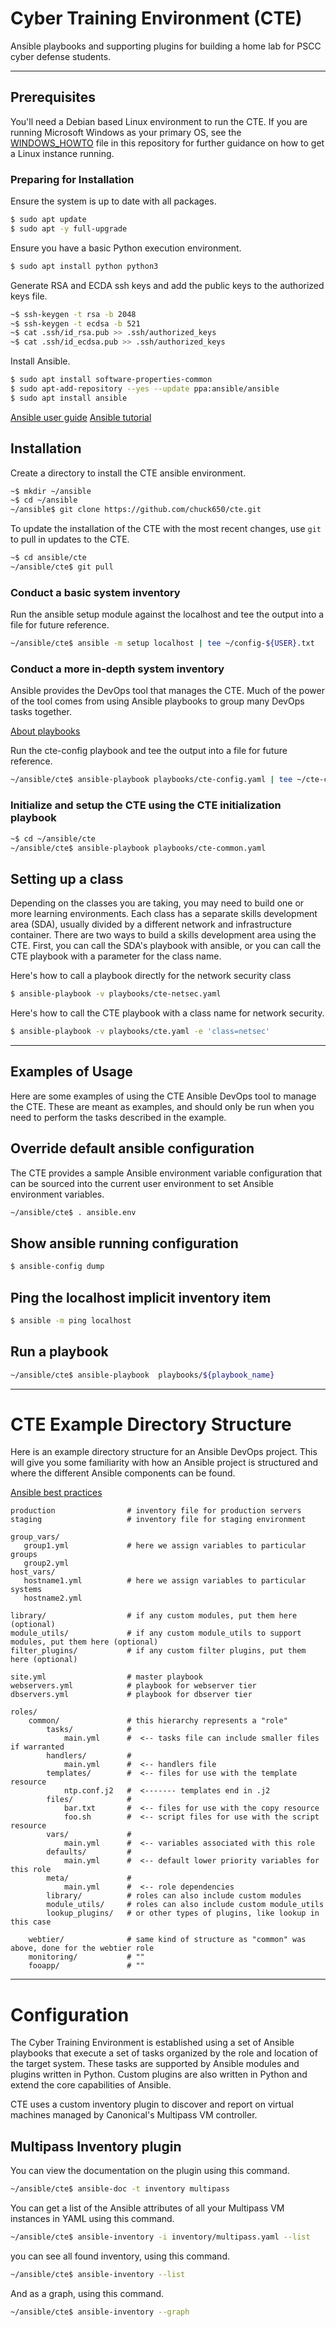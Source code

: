 
# Cyber Training Environment (CTE)

Ansible playbooks and supporting plugins for building a home lab for PSCC cyber defense students.

---

## Prerequisites

You'll need a Debian based Linux environment to run the CTE.  If you are running Microsoft Windows as your primary OS, see the [WINDOWS_HOWTO](../master/WINDOWS_HOWTO.md) file in this repository for further guidance on how to get a Linux instance running.

### Preparing for Installation

Ensure the system is up to date with all packages.

```bash
$ sudo apt update
$ sudo apt -y full-upgrade
```

Ensure you have a basic Python execution environment.

```bash
$ sudo apt install python python3
```

Generate RSA and ECDA ssh keys and add the public keys to the authorized keys file.

```bash
~$ ssh-keygen -t rsa -b 2048
~$ ssh-keygen -t ecdsa -b 521
~$ cat .ssh/id_rsa.pub >> .ssh/authorized_keys
~$ cat .ssh/id_ecdsa.pub >> .ssh/authorized_keys
```

Install Ansible.

```bash
$ sudo apt install software-properties-common
$ sudo apt-add-repository --yes --update ppa:ansible/ansible
$ sudo apt install ansible
```

[Ansible user guide](https://docs.ansible.com/ansible/latest/user_guide/index.html "Covers how to work with Ansible")
[Ansible tutorial](http://riptutorial.com/ebook/ansible "Free ebook written by many hardworking individuals at Stack Overflow")

## Installation

Create a  directory to install the CTE ansible environment.

```bash
~$ mkdir ~/ansible
~$ cd ~/ansible
~/ansible$ git clone https://github.com/chuck650/cte.git
```

To update the installation of the CTE with the most recent changes, use `git` to pull in updates to the CTE.

```bash
~$ cd ansible/cte
~/ansible/cte$ git pull
```

### Conduct a basic system inventory

Run the ansible setup module against the localhost and tee the output into a file for future reference.

```bash
~/ansible/cte$ ansible -m setup localhost | tee ~/config-${USER}.txt
```

### Conduct a more in-depth system inventory

Ansible provides the DevOps tool that manages the CTE. Much of the power of the tool comes from using Ansible playbooks to group many DevOps tasks together.  

[About playbooks](https://docs.ansible.com/ansible/latest/user_guide/playbooks_intro.html#about-playbooks "Provides the basis for really simple configuration management")

Run the cte-config playbook and tee the output into a file for future reference.

```bash
~/ansible/cte$ ansible-playbook playbooks/cte-config.yaml | tee ~/cte-config-${USER}.txt
```

### Initialize and setup the CTE using the CTE initialization playbook

```bash
~$ cd ~/ansible/cte
~/ansible/cte$ ansible-playbook playbooks/cte-common.yaml
```

## Setting up a class

Depending on the classes you are taking, you may need to build one or more learning environments.  Each class has a separate skills development area (SDA), usually divided by a different network and infrastructure container.  There are two ways to build a skills development area using the CTE.  First, you can call the SDA's playbook with ansible, or you can call the CTE playbook with a parameter for the class name.

Here's how to call a playbook directly for the network security class

```bash
$ ansible-playbook -v playbooks/cte-netsec.yaml
```

Here's how to call the CTE playbook with a class name for network security.

```bash
$ ansible-playbook -v playbooks/cte.yaml -e 'class=netsec'
```



---

## Examples of Usage

Here are some examples of using the CTE Ansible DevOps tool to manage the CTE.  These are meant as examples, and should only be run when you need to perform the tasks described in the example.

## Override default ansible configuration

The CTE provides a sample Ansible environment variable configuration that can be sourced into the current user environment to set Ansible environment variables.

```bash
~/ansible/cte$ . ansible.env
```

## Show ansible running configuration
```bash
$ ansible-config dump
```

## Ping the localhost implicit inventory item
```bash
$ ansible -m ping localhost
```

## Run a playbook
```bash
~/ansible/cte$ ansible-playbook  playbooks/${playbook_name}
```

---
# CTE Example Directory Structure

Here is an example directory structure for an Ansible DevOps project.  This will give you some familiarity with how an Ansible project is structured and where the different Ansible components can be found.

[Ansible best practices](https://docs.ansible.com/ansible/latest/user_guide/playbooks_best_practices.html "Tips for making the most of Ansible and Ansible playbooks")

```
production                # inventory file for production servers
staging                   # inventory file for staging environment

group_vars/
   group1.yml             # here we assign variables to particular groups
   group2.yml
host_vars/
   hostname1.yml          # here we assign variables to particular systems
   hostname2.yml

library/                  # if any custom modules, put them here (optional)
module_utils/             # if any custom module_utils to support modules, put them here (optional)
filter_plugins/           # if any custom filter plugins, put them here (optional)

site.yml                  # master playbook
webservers.yml            # playbook for webserver tier
dbservers.yml             # playbook for dbserver tier

roles/
    common/               # this hierarchy represents a "role"
        tasks/            #
            main.yml      #  <-- tasks file can include smaller files if warranted
        handlers/         #
            main.yml      #  <-- handlers file
        templates/        #  <-- files for use with the template resource
            ntp.conf.j2   #  <------- templates end in .j2
        files/            #
            bar.txt       #  <-- files for use with the copy resource
            foo.sh        #  <-- script files for use with the script resource
        vars/             #
            main.yml      #  <-- variables associated with this role
        defaults/         #
            main.yml      #  <-- default lower priority variables for this role
        meta/             #
            main.yml      #  <-- role dependencies
        library/          # roles can also include custom modules
        module_utils/     # roles can also include custom module_utils
        lookup_plugins/   # or other types of plugins, like lookup in this case

    webtier/              # same kind of structure as "common" was above, done for the webtier role
    monitoring/           # ""
    fooapp/               # ""
```

---
# Configuration

The Cyber Training Environment is established using a set of Ansible playbooks that execute a set of tasks organized by the role and location of the target system.  These tasks are supported by Ansible modules and plugins written in Python.  Custom plugins are also written in Python and extend the core capabilities of Ansible.

CTE uses a custom inventory plugin to discover and report on virtual machines managed by Canonical's Multipass VM controller.

## Multipass Inventory plugin

You can view the documentation on the plugin using this command.

```bash
~/ansible/cte$ ansible-doc -t inventory multipass
```

You can get a list of the Ansible attributes of all your Multipass VM instances in YAML using this command.

```bash
~/ansible/cte$ ansible-inventory -i inventory/multipass.yaml --list
```

you can see all found inventory, using this command.

```bash
~/ansible/cte$ ansible-inventory --list
```

And as a graph, using this command.

```bash
~/ansible/cte$ ansible-inventory --graph
```
